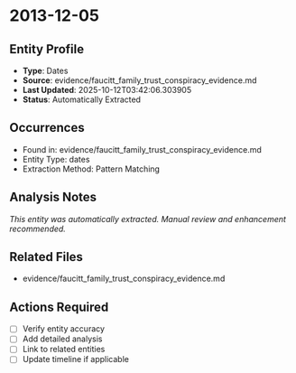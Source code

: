 # 2013-12-05

## Entity Profile
- **Type**: Dates
- **Source**: evidence/faucitt_family_trust_conspiracy_evidence.md
- **Last Updated**: 2025-10-12T03:42:06.303905
- **Status**: Automatically Extracted

## Occurrences
- Found in: evidence/faucitt_family_trust_conspiracy_evidence.md
- Entity Type: dates
- Extraction Method: Pattern Matching

## Analysis Notes
*This entity was automatically extracted. Manual review and enhancement recommended.*

## Related Files
- evidence/faucitt_family_trust_conspiracy_evidence.md

## Actions Required
- [ ] Verify entity accuracy
- [ ] Add detailed analysis
- [ ] Link to related entities
- [ ] Update timeline if applicable
